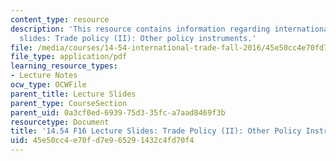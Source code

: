 ```yaml
---
content_type: resource
description: 'This resource contains information regarding international trade lecture
  slides: Trade policy (II): Other policy instruments.'
file: /media/courses/14-54-international-trade-fall-2016/45e50cc4e70fd7e965291432c4fd70f4_MIT14_54F16_Lecture_21.pdf
file_type: application/pdf
learning_resource_types:
- Lecture Notes
ocw_type: OCWFile
parent_title: Lecture Slides
parent_type: CourseSection
parent_uid: 0a3cf0ed-6939-75d3-35fc-a7aad8469f3b
resourcetype: Document
title: '14.54 F16 Lecture Slides: Trade Policy (II): Other Policy Instruments'
uid: 45e50cc4-e70f-d7e9-6529-1432c4fd70f4
---
```

